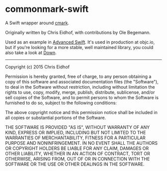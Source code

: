 # commonmark-swift

A Swift wrapper around [cmark](http://github.com/commonmark/cmark/).

Originally written by Chris Eidhof, with contributions by Ole Begemann.

Used as an example in [Advanced Swift](https://www.objc.io/books/advanced-swift/). It's used in production at objc.io, but if you're looking for a more stable, well maintained library, you could also take a look at [Down](http://github.com/iwasrobbed/down).

---

Copyright (c) 2015 Chris Eidhof

Permission is hereby granted, free of charge, to any person obtaining a copy of this software and associated documentation files (the "Software"), to deal in the Software without restriction, including without limitation the rights to use, copy, modify, merge, publish, distribute, sublicense, and/or sell copies of the Software, and to permit persons to whom the Software is furnished to do so, subject to the following conditions:

The above copyright notice and this permission notice shall be included in all copies or substantial portions of the Software.

THE SOFTWARE IS PROVIDED "AS IS", WITHOUT WARRANTY OF ANY KIND, EXPRESS OR IMPLIED, INCLUDING BUT NOT LIMITED TO THE WARRANTIES OF MERCHANTABILITY, FITNESS FOR A PARTICULAR PURPOSE AND NONINFRINGEMENT. IN NO EVENT SHALL THE AUTHORS OR COPYRIGHT HOLDERS BE LIABLE FOR ANY CLAIM, DAMAGES OR OTHER LIABILITY, WHETHER IN AN ACTION OF CONTRACT, TORT OR OTHERWISE, ARISING FROM, OUT OF OR IN CONNECTION WITH THE SOFTWARE OR THE USE OR OTHER DEALINGS IN THE SOFTWARE.
